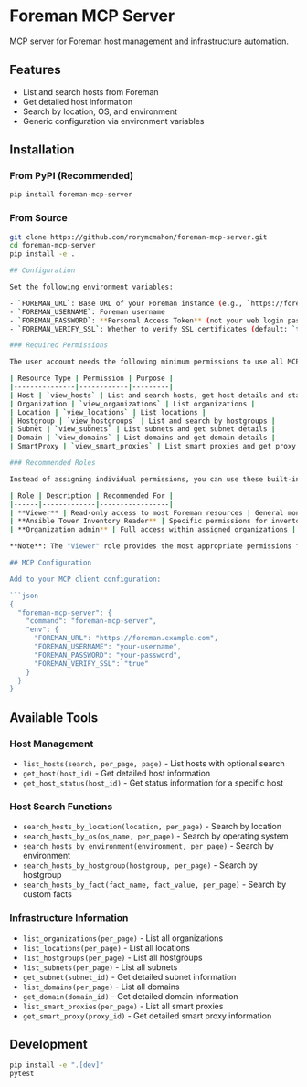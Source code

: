 # Foreman MCP Server

MCP server for Foreman host management and infrastructure automation.

## Features

- List and search hosts from Foreman
- Get detailed host information
- Search by location, OS, and environment
- Generic configuration via environment variables

## Installation

### From PyPI (Recommended)

```bash
pip install foreman-mcp-server
```

### From Source

```bash
git clone https://github.com/rorymcmahon/foreman-mcp-server.git
cd foreman-mcp-server
pip install -e .

## Configuration

Set the following environment variables:

- `FOREMAN_URL`: Base URL of your Foreman instance (e.g., `https://foreman.example.com`)
- `FOREMAN_USERNAME`: Foreman username
- `FOREMAN_PASSWORD`: **Personal Access Token** (not your web login password - create this in User Administration → Personal Access Tokens)
- `FOREMAN_VERIFY_SSL`: Whether to verify SSL certificates (default: `true`)

### Required Permissions

The user account needs the following minimum permissions to use all MCP server tools:

| Resource Type | Permission | Purpose |
|---------------|------------|---------|
| Host | `view_hosts` | List and search hosts, get host details and status |
| Organization | `view_organizations` | List organizations |
| Location | `view_locations` | List locations |
| Hostgroup | `view_hostgroups` | List and search by hostgroups |
| Subnet | `view_subnets` | List subnets and get subnet details |
| Domain | `view_domains` | List domains and get domain details |
| SmartProxy | `view_smart_proxies` | List smart proxies and get proxy details |

### Recommended Roles

Instead of assigning individual permissions, you can use these built-in roles:

| Role | Description | Recommended For |
|------|-------------|-----------------|
| **Viewer** | Read-only access to most Foreman resources | General monitoring and inventory queries |
| **Ansible Tower Inventory Reader** | Specific permissions for inventory access | Automated systems integration |
| **Organization admin** | Full access within assigned organizations | Organization-specific administration |

**Note**: The "Viewer" role provides the most appropriate permissions for this MCP server's read-only operations.

## MCP Configuration

Add to your MCP client configuration:

```json
{
  "foreman-mcp-server": {
    "command": "foreman-mcp-server",
    "env": {
      "FOREMAN_URL": "https://foreman.example.com",
      "FOREMAN_USERNAME": "your-username",
      "FOREMAN_PASSWORD": "your-password",
      "FOREMAN_VERIFY_SSL": "true"
    }
  }
}
```

## Available Tools

### Host Management
- `list_hosts(search, per_page, page)` - List hosts with optional search
- `get_host(host_id)` - Get detailed host information
- `get_host_status(host_id)` - Get status information for a specific host

### Host Search Functions
- `search_hosts_by_location(location, per_page)` - Search by location
- `search_hosts_by_os(os_name, per_page)` - Search by operating system
- `search_hosts_by_environment(environment, per_page)` - Search by environment
- `search_hosts_by_hostgroup(hostgroup, per_page)` - Search by hostgroup
- `search_hosts_by_fact(fact_name, fact_value, per_page)` - Search by custom facts

### Infrastructure Information
- `list_organizations(per_page)` - List all organizations
- `list_locations(per_page)` - List all locations
- `list_hostgroups(per_page)` - List all hostgroups
- `list_subnets(per_page)` - List all subnets
- `get_subnet(subnet_id)` - Get detailed subnet information
- `list_domains(per_page)` - List all domains
- `get_domain(domain_id)` - Get detailed domain information
- `list_smart_proxies(per_page)` - List all smart proxies
- `get_smart_proxy(proxy_id)` - Get detailed smart proxy information

## Development

```bash
pip install -e ".[dev]"
pytest
```
